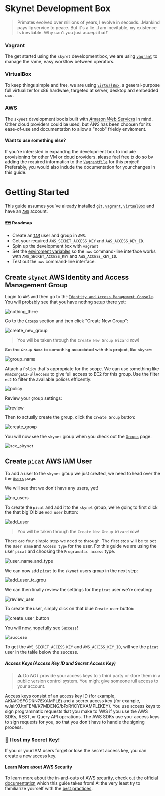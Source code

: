 # Skynet Development Box
> Primates evolved over millions of years, I evolve in seconds...Mankind pays lip service to peace. But it's a lie...I am inevitable, my existence is inevitable. Why can't you just accept that?

### Vagrant
The get started using the `skynet` development box, we are using [`vagrant`](https://github.com/picatz/skynet/blob/master/documentation/vagrant.md) to manage the same, easy workflow between operators.

### VirtualBox
To keep things simple and free, we are using [`VirtualBox`](https://www.virtualbox.org/wiki/Downloads), a general-purpose full virtualizer for x86 hardware, targeted at server, desktop and embedded use.

### AWS
The `skynet` development box is built with [*A*mazon *W*eb *S*ervices](https://aws.amazon.com/) in mind. Other cloud providers could be used, but *AWS* has been choosen for its ease-of-use and documentation to allow a "noob" frieldy enviroment. 

#### Want to use something else?
If you're interested in expanding the development box to include provisioning for other VM or cloud providers, please feel free to do so by adding the required information to the [`Vagrantfile`](https://github.com/picatz/skynet/blob/master/development_box/Vagrantfile) for this project! Preferably, you would also include the documentation for your changes in this guide.

# Getting Started

This guide assumes you've already installed [`git`](https://git-scm.com/), [`vagrant`](https://github.com/picatz/skynet/blob/master/documentation/vagrant.md), [`VirtualBox`](https://www.virtualbox.org/wiki/Downloads) and have an [`AWS`](https://aws.amazon.com/) account.

#### 🗺  Roadmap
* Create an [`IAM`](https://docs.aws.amazon.com/IAM/latest/UserGuide/id_users_create.html#id_users_create_console) user and group in `AWS`.
* Get your required `AWS_SECRET_ACCESS_KEY` and `AWS_ACCESS_KEY_ID`.
* Spin up the development box with `vagrant`.
* Set the [enviroment variables](https://en.wikipedia.org/wiki/Environment_variable) so the `aws` command-line interface works with `AWS_SECRET_ACCESS_KEY` and `AWS_ACCESS_KEY_ID`.
* Test out the `aws` command-line interface.

## Create `skynet` AWS Identity and Access Management Group

Login to `AWS` and then go to the [`Identity and Access Management Console`](https://console.aws.amazon.com/iam/home). You will probably see that you have nothng setup there yet:

![nothing_there](https://i.imgur.com/exdGOYx.png)

Go to the [`Groups`](https://console.aws.amazon.com/iam/home#/groups) section and then click "Create New Group":

![create_new_group](https://i.imgur.com/hOmkkKa.png)

> You will be taken through the `Create New Group Wizard` now!

Set the `Group Name` to something associated with this project, like `skynet`:

![group_name](https://i.imgur.com/9B03ofX.png)

Attach a `Policy` that's appropriate for the scope. We can use something like `AmazongEC2FullAccess` to give full access to EC2 for this group. Use the filter `ec2` to filter the available polices efficently:

![policy](https://i.imgur.com/bnKKdVV.png)

Review your group settings:

![review](https://i.imgur.com/O2GhAI3.png)

Then to actually create the group, click the `Create Group` button:

![create_group](https://i.imgur.com/fepLCF2.png)

You will now see the `skynet` group when you check out the [`Groups`](https://console.aws.amazon.com/iam/home#/groups) page.

![see_skynet](https://i.imgur.com/1wWemWN.png)

## Create `picat` AWS IAM User

To add a user to the `skynet` group we just created, we need to head over the the [`Users`](https://console.aws.amazon.com/iam/home#/users) page.

We will see that we don't have any users, yet!

![no_users](https://i.imgur.com/AhUx2w4.png)

To create the `picat` and add it to the `skynet` group, we're going to first click the that big'Ol blue `Add user` button:

![add_user](https://i.imgur.com/TUpiXME.png)

> You will be taken through the `Create New Group Wizard` now!

There are four simple step we need to through. The first step will be to set the `User name` and `Access type` for the user. For this guide we are using the user `picat` and choosing the `Programatic access` type.

![user_name_and_type](https://i.imgur.com/UPVFkvd.png)

We can now add `picat` to the `skynet` users group in the next step:

![add_user_to_grou](https://i.imgur.com/apEGtMG.png)

We can then finally review the settings for the `picat` user we're creating:

![review_user](https://i.imgur.com/APFH8ux.png)

To create the user, simply click on that blue `Create user` button:

![create_user_button](https://i.imgur.com/JFgpter.png)

You will now, hopefully see `Success`!

![success](https://i.imgur.com/wuiY1Vd.png)

To get the `AWS_SECRET_ACCESS_KEY` and `AWS_ACCESS_KEY_ID`, will see the `picat` user in the table below the success.

##### Access Keys (Access Key ID and Secret Access Key)
> ⚠️  Do *NOT* provide your access keys to a third party or store them in a public version control system. You might give someone full access to your account.

Access keys consist of an access key ID (for example, AKIAIOSFODNN7EXAMPLE) and a secret access key (for example, wJalrXUtnFEMI/K7MDENG/bPxRfiCYEXAMPLEKEY). You use access keys to sign programmatic requests that you make to AWS if you use the AWS SDKs, REST, or Query API operations. The AWS SDKs use your access keys to sign requests for you, so that you don't have to handle the signing process.

### 🔑  I lost my Secret Key!
If you or your IAM users forget or lose the secret access key, you can create a new access key.

#### Learn More about AWS Security
To learn more about the in-and-outs of AWS security, check out the [official documentation](https://docs.aws.amazon.com/general/latest/gr/aws-security-credentials.html) which this guide takes from! At the very least try to familiarize yourself with the [best practices](https://docs.aws.amazon.com/general/latest/gr/aws-access-keys-best-practices.html).
